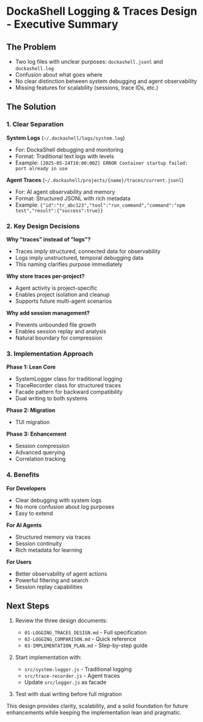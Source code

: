 # DockaShell Logging & Traces Design - Executive Summary

## The Problem
- Two log files with unclear purposes: `dockashell.jsonl` and `dockashell.log`
- Confusion about what goes where
- No clear distinction between system debugging and agent observability
- Missing features for scalability (sessions, trace IDs, etc.)

## The Solution

### 1. Clear Separation
**System Logs** (`~/.dockashell/logs/system.log`)
- For: DockaShell debugging and monitoring
- Format: Traditional text logs with levels
- Example: `[2025-05-24T10:00:00Z] ERROR Container startup failed: port already in use`

**Agent Traces** (`~/.dockashell/projects/{name}/traces/current.jsonl`)
- For: AI agent observability and memory
- Format: Structured JSONL with rich metadata
- Example: `{"id":"tr_abc123","tool":"run_command","command":"npm test","result":{"success":true}}`

### 2. Key Design Decisions

**Why "traces" instead of "logs"?**
- Traces imply structured, connected data for observability
- Logs imply unstructured, temporal debugging data
- This naming clarifies purpose immediately

**Why store traces per-project?**
- Agent activity is project-specific
- Enables project isolation and cleanup
- Supports future multi-agent scenarios

**Why add session management?**
- Prevents unbounded file growth
- Enables session replay and analysis
- Natural boundary for compression

### 3. Implementation Approach

**Phase 1: Lean Core**
- SystemLogger class for traditional logging
- TraceRecorder class for structured traces
- Facade pattern for backward compatibility
- Dual writing to both systems

**Phase 2: Migration**
- TUI migration

**Phase 3: Enhancement**
- Session compression
- Advanced querying
- Correlation tracking

### 4. Benefits

**For Developers**
- Clear debugging with system logs
- No more confusion about log purposes
- Easy to extend

**For AI Agents**
- Structured memory via traces
- Session continuity
- Rich metadata for learning

**For Users**
- Better observability of agent actions
- Powerful filtering and search
- Session replay capabilities

## Next Steps

1. Review the three design documents:
   - `01-LOGGING_TRACES_DESIGN.md` - Full specification
   - `02-LOGGING_COMPARISON.md` - Quick reference
   - `03-IMPLEMENTATION_PLAN.md` - Step-by-step guide

2. Start implementation with:
   - `src/system-logger.js` - Traditional logging
   - `src/trace-recorder.js` - Agent traces
   - Update `src/logger.js` as facade

3. Test with dual writing before full migration

This design provides clarity, scalability, and a solid foundation for future enhancements while keeping the implementation lean and pragmatic.
